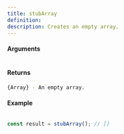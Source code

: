 ```yaml
---
title: stubArray
definition: 
description: Creates an empty array.
---
```



#### Arguments


```bash

```


#### Returns


```bash
{Array} - An empty array.
```


#### Example


```ts
const result = stubArray(); // []
```